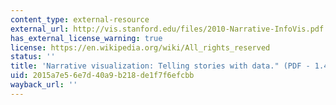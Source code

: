 ```yaml
---
content_type: external-resource
external_url: http://vis.stanford.edu/files/2010-Narrative-InfoVis.pdf
has_external_license_warning: true
license: https://en.wikipedia.org/wiki/All_rights_reserved
status: ''
title: 'Narrative visualization: Telling stories with data." (PDF - 1.4MB)'
uid: 2015a7e5-6e7d-40a9-b218-de1f7f6efcbb
wayback_url: ''
---
```

